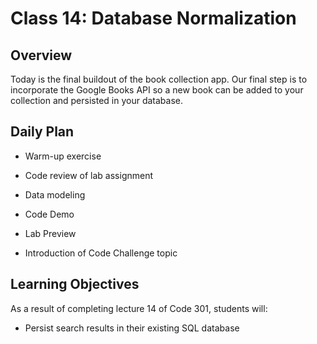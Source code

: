 # Class 14: Database Normalization

## Overview

Today is the final buildout of the book collection app. Our final step is to incorporate the Google Books API so a new book can be added to your collection and persisted in your database.

## Daily Plan

- Warm-up exercise
- Code review of lab assignment
- Data modeling

- Code Demo
- Lab Preview
- Introduction of Code Challenge topic

## Learning Objectives

As a result of completing lecture 14 of Code 301, students will:

- Persist search results in their existing SQL database

